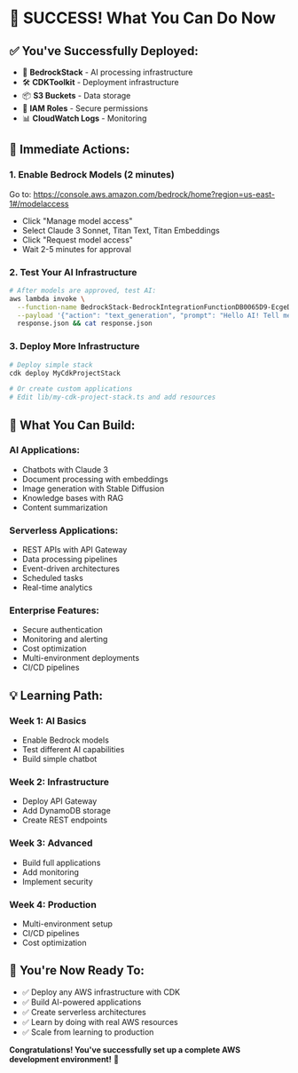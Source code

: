 # 🎉 SUCCESS! What You Can Do Now

## ✅ **You've Successfully Deployed:**
- 🤖 **BedrockStack** - AI processing infrastructure
- 🛠️ **CDKToolkit** - Deployment infrastructure
- 📦 **S3 Buckets** - Data storage
- 🔐 **IAM Roles** - Secure permissions
- 📊 **CloudWatch Logs** - Monitoring

## 🚀 **Immediate Actions:**

### 1. **Enable Bedrock Models (2 minutes)**
Go to: https://console.aws.amazon.com/bedrock/home?region=us-east-1#/modelaccess
- Click "Manage model access"
- Select Claude 3 Sonnet, Titan Text, Titan Embeddings
- Click "Request model access"
- Wait 2-5 minutes for approval

### 2. **Test Your AI Infrastructure**
```bash
# After models are approved, test AI:
aws lambda invoke \
  --function-name BedrockStack-BedrockIntegrationFunctionDB0065D9-EcgeD9Pjkl1d \
  --payload '{"action": "text_generation", "prompt": "Hello AI! Tell me about yourself."}' \
  response.json && cat response.json
```

### 3. **Deploy More Infrastructure**
```bash
# Deploy simple stack
cdk deploy MyCdkProjectStack

# Or create custom applications
# Edit lib/my-cdk-project-stack.ts and add resources
```

## 🧪 **What You Can Build:**

### **AI Applications:**
- Chatbots with Claude 3
- Document processing with embeddings
- Image generation with Stable Diffusion
- Knowledge bases with RAG
- Content summarization

### **Serverless Applications:**
- REST APIs with API Gateway
- Data processing pipelines
- Event-driven architectures
- Scheduled tasks
- Real-time analytics

### **Enterprise Features:**
- Secure authentication
- Monitoring and alerting
- Cost optimization
- Multi-environment deployments
- CI/CD pipelines

## 💡 **Learning Path:**

### **Week 1: AI Basics**
- Enable Bedrock models
- Test different AI capabilities
- Build simple chatbot

### **Week 2: Infrastructure**
- Deploy API Gateway
- Add DynamoDB storage
- Create REST endpoints

### **Week 3: Advanced**
- Build full applications
- Add monitoring
- Implement security

### **Week 4: Production**
- Multi-environment setup
- CI/CD pipelines
- Cost optimization

## 🎯 **You're Now Ready To:**
- ✅ Deploy any AWS infrastructure with CDK
- ✅ Build AI-powered applications
- ✅ Create serverless architectures
- ✅ Learn by doing with real AWS resources
- ✅ Scale from learning to production

**Congratulations! You've successfully set up a complete AWS development environment!** 🚀
